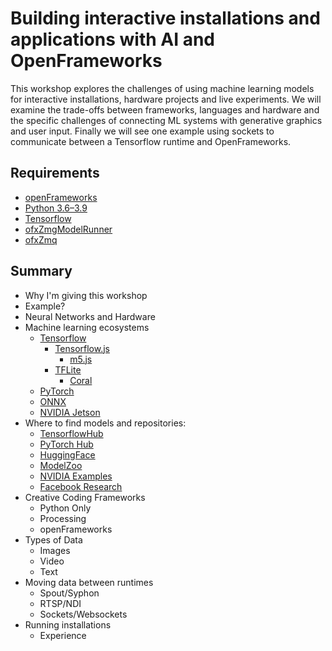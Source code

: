 # Building interactive installations and applications with AI and OpenFrameworks

This workshop explores the challenges of using machine learning models for interactive installations, hardware projects and live experiments. We will examine the trade-offs between frameworks, languages and hardware and the specific challenges of connecting ML systems with generative graphics and user input. Finally we will see one example using sockets to communicate between a Tensorflow runtime and OpenFrameworks.

## Requirements

* [openFrameworks](https://openframeworks.cc/)
* [Python 3.6–3.9](https://docs.python-guide.org/starting/installation/)
* [Tensorflow](https://www.tensorflow.org/install)
* [ofxZmgModelRunner](https://github.com/meredityman/ofxZmqModelRunner)
* [ofxZmq](https://github.com/meredityman/ofxZmq)

## Summary

* Why I'm giving this workshop
* Example?
* Neural Networks and Hardware
* Machine learning ecosystems
    * [Tensorflow](https://www.tensorflow.org)
        * [Tensorflow.js](https://www.tensorflow.org/js)
            * [m5.js](https://ml5js.org/)
        * [TFLite](https://www.tensorflow.org/lite)
            * [Coral](https://coral.ai/)
    * [PyTorch](https://pytorch.org/pytorch)
    * [ONNX](https://onnx.ai/)
    * [NVIDIA Jetson](https://www.nvidia.com/en-gb/autonomous-machines/embedded-systems/)
* Where to find models and repositories:
    * [TensorflowHub](https://www.tensorflow.org/hub)
    * [PyTorch Hub](https://pytorch.org/hub/)
    * [HuggingFace](https://huggingface.co/)
    * [ModelZoo](https://modelzoo.co/)
    * [NVIDIA Examples](https://github.com/NVIDIA/DeepLearningExamples)
    * [Facebook Research](https://github.com/facebookresearch)
* Creative Coding Frameworks
    * Python Only
    * Processing
    * openFrameworks
* Types of Data
    * Images
    * Video
    * Text
* Moving data between runtimes
    * Spout/Syphon
    * RTSP/NDI
    * Sockets/Websockets
* Running installations
    * Experience